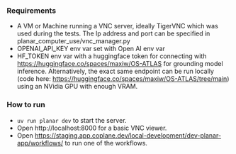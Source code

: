 ### Requirements

- A VM or Machine running a VNC server, ideally TigerVNC which was used during the tests.
  The Ip address and port can be specified in planar_computer_use/vnc_manager.py
- OPENAI_API_KEY env var set with Open AI env var
- HF_TOKEN env var with a huggingface token for connecting with https://huggingface.co/spaces/maxiw/OS-ATLAS for grounding model inference. Alternatively, the exact same endpoint can be run locally (code here: https://huggingface.co/spaces/maxiw/OS-ATLAS/tree/main) using an NVidia GPU with enough VRAM.

### How to run

- `uv run planar dev` to start the server.
- Open http://localhost:8000 for a basic VNC viewer.
- Open https://staging.app.coplane.dev/local-development/dev-planar-app/workflows/ to run one of the workflows.
